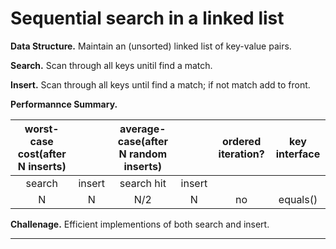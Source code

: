 # Sequential search in a linked list

**Data Structure.** Maintain an \(unsorted\) linked list of key-value pairs.

**Search.** Scan through all keys unitil find a match.

**Insert.** Scan through all keys until find a match; if not match add to front.

**Performannce Summary.**

| worst-case cost\(after N inserts\) |  | average-case\(after N random inserts\) |  | ordered iteration? | key interface |
| :---: | :---: | :---: | :---: | :---: | :---: |
| search | insert | search hit | insert |  |  |
| N | N | N/2 | N | no | equals\(\) |

**Challenage.** Efficient implementions of both search and insert.

---



